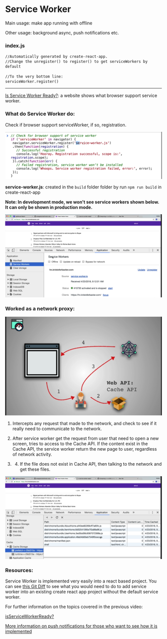 # Service Worker

Main usage: make app running with offline

Other usage: background async, push notifications etc.

### index.js

```react
//Automatically generated by create-react-app.
//Change the unregister() to register() to get serviceWorkers by default

//To the very bottom line:
serviceWorker.register()
```

------

[Is Service Worker Ready?](https://jakearchibald.github.io/isserviceworkerready/): a website shows what browser support service worker.

### What do Service Worker do:

Check if browser support serviceWorker, if so, registration.

<img src="Service Worker.assets/Screen Shot 2021-07-01 at 4.15.48 PM.png" alt="Screen Shot 2021-07-01 at 4.15.48 PM" style="zoom:50%;" />

**service-worker.js**: created in the `build` folder folder by run `npm run build` in create-react-app

**Note: In development mode, we won't see service workers shown below. It can only be shown in production mode.**

<img src="Service Worker.assets/Screen Shot 2021-07-01 at 4.22.58 PM.png" alt="Screen Shot 2021-07-01 at 4.22.58 PM" style="zoom:50%;" />

### Worked as a network proxy:

<img src="Service Worker.assets/Screen Shot 2021-07-01 at 4.23.52 PM.png" alt="Screen Shot 2021-07-01 at 4.23.52 PM" style="zoom:50%;" />

1. Intercepts any request that made to the network, and check to see if it really need to communicate to the network.

2. After service worker get the request from user that need to open a new screen, tries to access to the Cache API. If the content exist in the Cache API, the service worker return the new page to user, regardless of network activity.
3. 4. If the file does not exist in Cache API, then talking to the network and get these files.

<img src="Service Worker.assets/Screen Shot 2021-07-01 at 4.30.38 PM.png" alt="Screen Shot 2021-07-01 at 4.30.38 PM" style="zoom:50%;" />

### Resources:

Service Worker is implemented very easily into a react based project. You can see [this Git Diff](https://github.com/jeffposnick/create-react-pwa/compare/starting-point...pwa) to see what you would need to do to add service worker into an existing create react app project without the default service worker. 

For further information on the topics covered in the previous video:

[isServiceWorkerReady?](https://jakearchibald.github.io/isserviceworkerready/)

[More information on push notifications for those who want to see how it is implemented](https://auth0.com/blog/introduction-to-progressive-web-apps-push-notifications-part-3/)